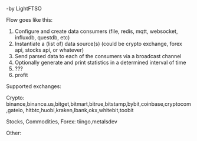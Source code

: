 -by LightFTSO

Flow goes like this:

1. Configure and create data consumers (file, redis, mqtt, websocket, influxdb, questdb, etc)
2. Instantiate a (list of) data source(s) (could be crypto exchange, forex api, stocks api, or whatever)
3. Send parsed data to each of the consumers via a broadcast channel
4. Optionally generate and print statistics in a determined interval of time
5. ???
6. profit

Supported exchanges:

Crypto:
binance,binance.us,bitget,bitmart,bitrue,bitstamp,bybit,coinbase,cryptocom,gateio,
hitbtc,huobi,kraken,lbank,okx,whitebit,toobit

Stocks, Commodities, Forex:
tiingo,metalsdev

Other:
